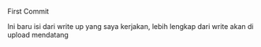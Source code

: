 First Commit

Ini baru isi dari write up yang saya kerjakan, lebih lengkap dari write akan di upload mendatang
